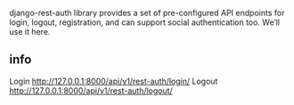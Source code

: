  django-rest-auth library provides a set of pre-configured API endpoints for login, logout, registration, and can support social authentication too. We’ll use it here.
## info
Login  http://127.0.0.1:8000/api/v1/rest-auth/login/
Logout http://127.0.0.1:8000/api/v1/rest-auth/logout/